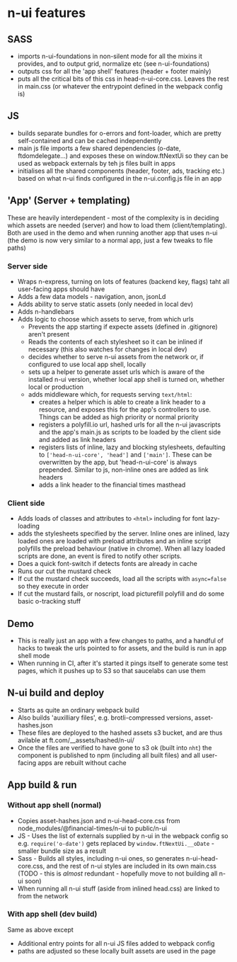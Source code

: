 # n-ui features

## SASS
- imports n-ui-foundations in non-silent mode for all the mixins it provides, and to output grid, normalize etc (see n-ui-foundations)
- outputs css for all the 'app shell' features (header + footer mainly)
- puts all the critical bits of this css in head-n-ui-core.css. Leaves the rest in main.css (or whatever the entrypoint defined in the webpack config is)

## JS
- builds separate bundles for o-errors and font-loader, which are pretty self-contained and can be cached independently
- main js file imports a few shared dependencies (o-date, ftdomdelegate...) and exposes these on window.ftNextUi so they can be used as webpack externals by teh js files built in apps
- initialises all the shared components (header, footer, ads, tracking etc.) based on what n-ui finds configured in the n-ui.config.js file in an app

## 'App' (Server + templating)
These are heavily interdependent - most of the complexity is in deciding which assets are needed (server) and how to load them (client/templating). Both are used in the demo and when running another app that uses n-ui (the demo is now very similar to a normal app, just a few tweaks to file paths)

### Server side
- Wraps n-express, turning on lots of features (backend key, flags) taht all user-facing apps should have
- Adds a few data models - navigation, anon, jsonLd
- Adds ability to serve static assets (only needed in local dev)
- Adds n-handlebars
- Adds logic to choose which assets to serve, from which urls
	- Prevents the app starting if expecte assets (defined in .gitignore) aren't present
	- Reads the contents of each stylesheet so it can be inlined if necessary (this also watches for changes in local dev)
	- decides whether to serve n-ui assets from the network or, if configured to use local app shell, locally
	- sets up a helper to generate asset urls which is aware of the installed n-ui version, whether local app shell is turned on, whether local or production
	- adds middleware which, for requests serving `text/html`:
		- creates a helper which is able to create a link header to a resource, and exposes this for the app's controllers to use. Things can be added as high priority or normal priority
		- registers a polyfill.io url, hashed urls for all the n-ui javascripts and the app's main.js as scripts to be loaded by the client side and added as link headers
		- registers lists of inline, lazy and blocking stylesheets, defaulting to `['head-n-ui-core', 'head']` and `['main']`. These can be overwritten by the app, but 'head-n-ui-core' is always prepended. Similar to js, non-inline ones are added as link headers
		- adds a link header to the financial times masthead

### Client side
- Adds loads of classes and attributes to `<html>` including for font lazy-loading
- adds the stylesheets specified by the server. Inline ones are inlined, lazy loaded ones are loaded with preload attributes and an inline script polyfills the preload behaviour (native in chrome). When all lazy loaded scripts are done, an event is fired to notify other scripts.
- Does a quick font-switch if detects fonts are already in cache
- Runs our cut the mustard check
- If cut the mustard check succeeds, load all the scripts with `async=false` so they execute in order
- If cut the mustard fails, or noscript, load picturefill polyfill and do some basic o-tracking stuff

## Demo
- This is really just an app with a few changes to paths, and a handful of hacks to tweak the urls pointed to for assets, and the build is run in app shell mode
- When running in CI, after it's started it pings itself to generate some test pages, which it pushes up to S3 so that saucelabs can use them

## N-ui build and deploy
- Starts as quite an ordinary webpack build
- Also builds 'auxilliary files', e.g. brotli-compressed versions, asset-hashes.json
- These files are deployed to the hashed assets s3 bucket, and are thus avilable at ft.com/__assets/hashed/n-ui/
- Once the files are verified to have gone to s3 ok (built into `nht`) the component is published to npm (including all built files) and all user-facing apps are rebuilt without cache

## App build & run

### Without app shell (normal)
- Copies asset-hashes.json and n-ui-head-core.css from node_modules/@financial-times/n-ui to public/n-ui
- JS - Uses the list of externals supplied by n-ui in the webpack config so e.g. `require('o-date')` gets replaced by `window.ftNextUi.__oDate` - smaller bundle size as a result
- Sass - Builds all styles, including n-ui ones, so generates n-ui-head-core.css, and the rest of n-ui styles are included in its own main.css (TODO - this is _almost_ redundant - hopefully move to not building all n-ui soon)
- When running all n-ui stuff (aside from inlined head.css) are linked to from the network

### With app shell (dev build)
Same as above except
 - Additional entry points for all n-ui JS files added to webpack config
 - paths are adjusted so these locally built assets are used in the page
